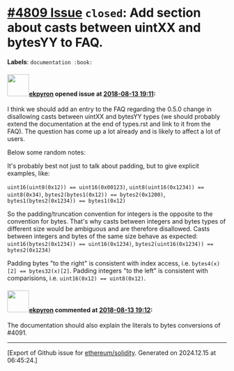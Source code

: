 # [\#4809 Issue](https://github.com/ethereum/solidity/issues/4809) `closed`: Add section about casts between uintXX and bytesYY to FAQ.
**Labels**: `documentation :book:`


#### <img src="https://avatars.githubusercontent.com/u/1347491?v=4" width="50">[ekpyron](https://github.com/ekpyron) opened issue at [2018-08-13 19:11](https://github.com/ethereum/solidity/issues/4809):

I think we should add an entry to the FAQ regarding the 0.5.0 change in disallowing casts between uintXX and bytesYY types (we should probably extend the documentation at the end of types.rst and link to it from the FAQ). The question has come up a lot already and is likely to affect a lot of users.

Below some random notes:

It's probably best not just to talk about padding, but to give explicit examples, like:

``uint16(uint8(0x12)) == uint16(0x00123)``,
``uint8(uint16(0x1234)) == uint8(0x34)``,
``bytes2(bytes1(0x12)) == bytes2(0x1200)``,
``bytes1(bytes2(0x1234)) == bytes1(0x12)``

So the padding/truncation convention for integers is the opposite to the convention for bytes. That's why
casts between integers and bytes types of different size would be ambiguous and are therefore disallowed.
Casts between integers and bytes of the same size behave as expected:
``uint16(bytes2(0x1234)) == uint16(0x1234)``,
``bytes2(uint16(0x1234)) == bytes2(0x1234)``

Padding bytes "to the right" is consistent with index access, i.e. ``bytes4(x)[2] == bytes32(x)[2]``.
Padding integers "to the left" is consistent with comparisions, i.e. ``uint16(0x12) == uint8(0x12)``.

#### <img src="https://avatars.githubusercontent.com/u/1347491?v=4" width="50">[ekpyron](https://github.com/ekpyron) commented at [2018-08-13 19:12](https://github.com/ethereum/solidity/issues/4809#issuecomment-412631069):

The documentation should also explain the literals to bytes conversions of #4091.


-------------------------------------------------------------------------------



[Export of Github issue for [ethereum/solidity](https://github.com/ethereum/solidity). Generated on 2024.12.15 at 06:45:24.]
